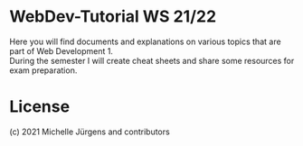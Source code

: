 # WebDev-Tutorial WS 21/22

Here you will find documents and explanations on various topics that are part of Web Development 1.  <br>
During the semester I will create cheat sheets and share some resources for exam preparation.

# License
(c) 2021 Michelle Jürgens and contributors
